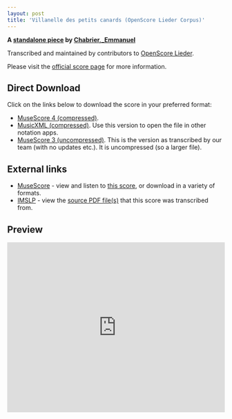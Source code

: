```yaml
---
layout: post
title: 'Villanelle des petits canards (OpenScore Lieder Corpus)'
---
```


__A [standalone piece](https://fourscoreandmore.org/openscore/lieder/Chabrier,_Emmanuel/_/) by [Chabrier,_Emmanuel](https://fourscoreandmore.org/openscore/lieder/Chabrier,_Emmanuel)__

Transcribed and maintained by contributors to [OpenScore Lieder].

Please visit the [official score page] for more information.

[official score page]: https://musescore.com/openscore-lieder-corpus/scores/5077917
[OpenScore Lieder]: https://musescore.com/openscore-lieder-corpus

## Direct Download

Click on the links below to download the score in your preferred format:
- [MuseScore 4 (compressed)](https://fourscoreandmore.org/openscore/lieder/Chabrier,_Emmanuel/_/Villanelle_des_petits_canards.mscz).
- [MusicXML (compressed)](https://fourscoreandmore.org/openscore/lieder/Chabrier,_Emmanuel/_/Villanelle_des_petits_canards.mxl). Use this version to open the file in other notation apps.
- [MuseScore 3 (uncompressed)](https://raw.githubusercontent.com/OpenScore/Lieder/refs/heads/main/scores/Chabrier,_Emmanuel/_/Villanelle_des_petits_canards/lc5077917.mscx). This is the version as transcribed by our team (with no updates etc.). It is uncompressed (so a larger file).

## External links

- [MuseScore] - view and listen to [this score][MuseScore], or download in a variety of formats.
- [IMSLP] - view the [source PDF file(s)][IMSLP] that this score was transcribed from.

[MuseScore]: https://musescore.com/score/5077917
[IMSLP]: https://imslp.org/wiki/Special:ReverseLookup/22647

## Preview

<iframe width="100%" height="394" src="https://musescore.com/openscore-lieder-corpus/scores/5077917/embed" frameborder="0" allowfullscreen allow="autoplay; fullscreen"></iframe>
